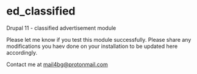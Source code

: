 # ed_classified
Drupal 11 - classified advertisement module

Please let me know if you test this module successfully. Please share any modifications you haev done on your installation to be updated here accordingly. 

Contact me at mail4bg@protonmail.com
